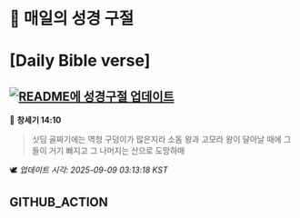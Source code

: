 # 🙏 매일의 성경 구절
# [Daily Bible verse]
## [![README에 성경구절 업데이트](https://github.com/DONGSUKA/first_test/actions/workflows/update-readme-bible.yml/badge.svg)](https://github.com/DONGSUKA/first_test/actions/workflows/update-readme-bible.yml)
<!-- START_BIBLE_VERSE -->
📖 **창세기 14:10**
> 싯딤 골짜기에는 역청 구덩이가 많은지라 소돔 왕과 고모라 왕이 달아날 때에 그들이 거기 빠지고 그 나머지는 산으로 도망하매

🕊️ _업데이트 시각: 2025-09-09 03:13:18 KST_
  <!-- END_BIBLE_VERSE -->
## GITHUB_ACTION
